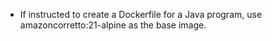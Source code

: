 * If instructed to create a Dockerfile for a Java program, use amazoncorretto:21-alpine as the base image.
